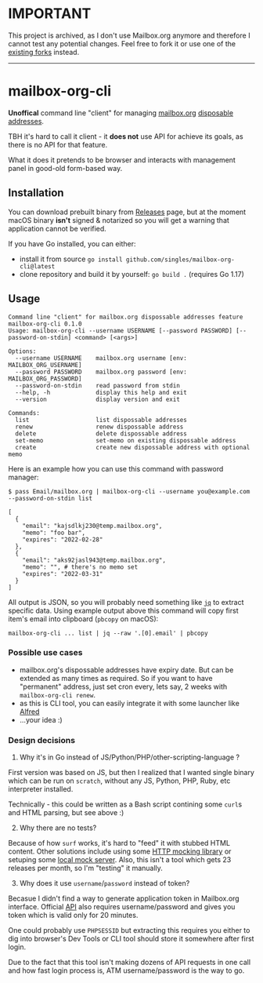 # IMPORTANT

This project is archived, as I don't use Mailbox.org anymore and therefore I cannot test any potential changes. Feel free to fork it or use one of the [existing forks](https://github.com/singles/mailbox-org-cli/forks) instead.

---

# mailbox-org-cli

**Unoffical** command line "client" for managing [mailbox.org](https://mailbox.org) [disposable addresses](https://mailbox.org/en/post/more-privacy-with-anonymous-disposable-e-mail-addresses).

TBH it's hard to call it client - it **does not** use API for achieve its goals, as there is no API for that feature.

What it does it pretends to be browser and interacts with management panel in good-old form-based way.

## Installation

You can download prebuilt binary from [Releases](https://github.com/singles/mailbox-org-cli/releases) page, but at the moment macOS binary **isn't** signed & notarized so you will get a warning that application cannot be verified.

If you have Go installed, you can either:

* install it from source `go install github.com/singles/mailbox-org-cli@latest`
* clone repository and build it by yourself: `go build .` (requires Go 1.17)

## Usage

```text
Command line "client" for mailbox.org dispossable addresses feature
mailbox-org-cli 0.1.0
Usage: mailbox-org-cli --username USERNAME [--password PASSWORD] [--password-on-stdin] <command> [<args>]

Options:
  --username USERNAME    mailbox.org username [env: MAILBOX_ORG_USERNAME]
  --password PASSWORD    mailbox.org password [env: MAILBOX_ORG_PASSWORD]
  --password-on-stdin    read password from stdin
  --help, -h             display this help and exit
  --version              display version and exit

Commands:
  list                   list dispossable addresses
  renew                  renew dispossable address
  delete                 delete dispossable address
  set-memo               set-memo on existing dispossable address
  create                 create new dispossable address with optional memo
```

Here is an example how you can use this command with password manager:

```text
$ pass Email/mailbox.org | mailbox-org-cli --username you@example.com --password-on-stdin list

[
  {
    "email": "kajsdlkj230@temp.mailbox.org",
    "memo": "foo bar",
    "expires": "2022-02-28"
  },
  {
    "email": "aks92jasl943@temp.mailbox.org",
    "memo": "", # there's no memo set
    "expires": "2022-03-31"
  }
]
```

All output is JSON, so you will probably need something like [`jq`](https://github.com/stedolan/jq) to extract specific data. Using example output above this command will copy first item's email into clipboard (`pbcopy` on macOS):

```text
mailbox-org-cli ... list | jq --raw '.[0].email' | pbcopy
```

### Possible use cases

* mailbox.org's dispossable addresses have expiry date. But can be extended as many times as required. So if you want to have "permanent" address, just set cron every, lets say, 2 weeks with `mailbox-org-cli renew`.
* as this is CLI tool, you can easily integrate it with some launcher like [Alfred](https://www.alfredapp.com/)
* ...your idea :)

### Design decisions

1. Why it's in Go instead of JS/Python/PHP/other-scripting-language ?

First version was based on JS, but then I realized that I wanted single binary which can be run on `scratch`, without any JS, Python, PHP, Ruby, etc interpreter installed.

Technically - this could be written as a Bash script contining some `curl`s and HTML parsing, but see above :)

2. Why there are no tests?

Because of how `surf` works, it's hard to "feed" it with stubbed HTML content. Other solutions include using some [HTTP mocking library](https://github.com/h2non/gock) or setuping some [local mock server](https://mockoon.com/). Also, this isn't a tool which gets 23 releases per month, so I'm "testing" it manually.

3. Why does it use `username`/`password` instead of token?

Becasue I didn't find a way to generate application token in Mailbox.org interface. Official [API](https://api.mailbox.org/v1/doc/welcome/Grundlegende-Informationen.html) also requires username/password and gives you token which is valid only for 20 minutes.

One could probably use `PHPSESSID` but extracting this requires you either to dig into browser's Dev Tools or CLI tool should store it somewhere after first login.

Due to the fact that this tool isn't making dozens of API requests in one call and how fast login process is, ATM username/password is the way to go.
